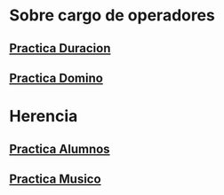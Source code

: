 # Sobre cargo de operadores

## [Practica Duracion](https://github.com/CesarHLR/EjerciciosOPP/blob/master/LopezRoblero/Duracion/Program.cs)
## [Practica Domino](https://github.com/CesarHLR/EjerciciosOPP/blob/master/LopezRoblero/Domino/Program.cs)

# Herencia

## [Practica Alumnos](https://github.com/CesarHLR/EjerciciosOPP/blob/master/LopezRoblero/Alumno/Program.cs)
## [Practica Musico](https://github.com/CesarHLR/EjerciciosOPP/blob/master/LopezRoblero/Musico/Program.cs)
